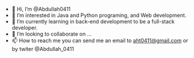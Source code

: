 - 👋 Hi, I’m @Abdullah0411
- 👀 I’m interested in Java and Python programing, and Web development.
- 🌱 I’m currently learning in back-end development to be a full-stack developer.
- 💞️ I’m looking to collaborate on ...
- 📫 How to reach me 
you can send me an email to aht0411@gmail.com or by twiter @Abdullah_0411
<!---
Abdullah0411/Abdullah0411 is a ✨ special ✨ repository because its `README.md` (this file) appears on your GitHub profile.
You can click the Preview link to take a look at your changes.
--->
